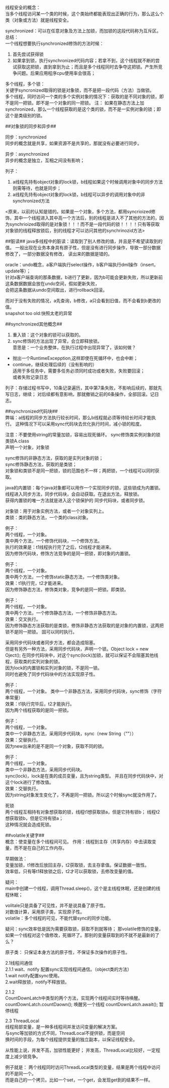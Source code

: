 线程安全的概念：  
当多个线程访问某一个类的时候，这个类始终都能表现出正确的行为，那么这么个类（对象或方法）就是线程安全。

synchronized：可以在任意对象及方法上加锁，而加锁的这段代码称为互斥区。   
总结：  
一个线程想要执行synchronized修饰的方法时候：  
1. 首先尝试获得锁  
2. 如果拿到锁，执行synchronized代码内容；若拿不到，这个线程就不断的尝试获取这把锁，直到拿到为止；而且是多个线程同时去争夺这把锁。产生所竞争问题。后果应用程序cpu使用率会很高；  


多个线程，多个锁：  
关键字syncronized取得的锁是对象锁，而不是把一段代码（方法）当做锁。  
多个线程，同时访问一个类的多个实例对象的情况下：获取的是不同对象的锁，即不是同一把锁。即不是一个对象的同一把锁。
注：
如果在静态方法上加synchronized，那么一个线程获取的是这个类的锁，而不是一实例对象的锁；即这个是类级别的锁。  


##对象锁的同步和异步##

同步：synchronized  
同步的概念就是共享，如果资源不是共享的，那就没有必要进行同步。  

异步：asynchronized  
异步的概念是独立，互相之间没有影响；  

列子：  
1. a线程先持有object对象的lock锁，b线程如果这个时候调用对象中的同步方法则需等待，也就是同步；  
2. a线程先持有object对象的lock锁，b线程可以异步的调用对象中的非synchronized方法

<原来，以前的认知是错的。如果是一个对象，多个方法，都用syncrioized修饰，其中一个线程进入其中高一个方法后，别的线程是进入不了其他的方法的，因为synchrioized取得的是对象锁！！！而不是一段代码的锁！！！！只有等获取对象锁的线程释放锁后，别的线程才可以访问其他的synchrinozid方法>  


##脏读##
java多线程中的脏读：读取到了别人修改的值，并且是不希望读取到的值。
一般出现在业务本身具有原子性，但是没有进行同步操作，导致一部分数据修改了，一部分数据没有修改，
读出来的数据是错的。

oracle：undo概念，a客户端执行select操作，b客户端执行dml操作（insert，update等）；  
针对a客户端查询的那条数据，b进行了更新，因为b可能会更新失败，所以更新前这条数据数据会放在undo空间，假如更新失败，  
会把这条数据从undo空间取出，进行rollback回滚。  

而对于没有失败的情况，a先查询，b修改，a只会看到旧值，而不会看到b更改的值。    
snapshot too old:快照太老的异常    

##synchronized其他概念##  
1. 重入锁：这个对象的锁可以获取的。
2. sync修饰的方法出现了异常，会立即释放锁。  
意思是：一个业务整体，在执行过程中出现异常了，该如何做？  
 - 抛出一个RuntimeExcepption,这样即使在死循环中，也会中断；
 - continue，继续处理后续的（没有影响的）  
适用于多任务中，需要多任务必须同时成功或者失败，失败要回滚；  
或者失败记录日志

列子：存储过程书写中，10条记录遍历，其中第7条失败，不影响后续的，那就先写日志，继续；
对后续都有意影响，那就撤销之前的6条操作，全部回滚。记日志。  


##synchronized代码块##  
弊端：a线程的同步方法执行较长时间，那么b线程就必须等待较长时间才能执行。
这种情况下可以采用sync代码块去优化执行时间，减小锁的粒度。  

注意：不要使用string的常量加锁，容易出现死循环。
sync修饰类实例对象的锁  
类锁A.class  
声明一个对象，对象锁  


sync修饰的非静态方法，获取的是实列对象的锁；  
sync修饰静态方法，获取的是类锁；  
对象锁和类锁不是同一把锁，锁的范围也不一样；两把锁，一个线程可以同时获取。  


java的内置锁：每个java对象都可以用作一个实现同步的锁，这些锁成为内置锁。  
线程进入同步方法，同步代码块，会自动获取。在退出方法，释放锁。  
获得内置锁的唯一方法就是进入这个锁保护的 同步代码块，或者同步锁。  

对象锁：用于对象实例方法，或者一个对象实列上。  
类锁：类的静态方法，一个类的class对象。  

例子：  
两个线程，一个对象。  
类中两个方法，一个修饰代码块，一个修饰方法。  
执行的效果是：t1线程执行完了之后，t2线程才能进来。  
因为修饰代码块，修饰方法竞争的是同一把锁，即对象的内置锁。  

例子：  
两个线程，一个对象。  
类中两个方法，一个修饰static静态方法，一个修饰类对象。  
效果：t1执行完，t2才能进来。  
因为修饰静态方法，修饰类对象，竞争的是同一把锁。即类锁。  

例子：  
两个线程，一个对象。  
类中两个方法，一个修饰静态方法，一个修饰非静态方法。  
效果：交叉执行。  
因为修饰静态方法获取的是类锁，修饰非静态方法获取的是对象的内置锁，这两把锁不是同一把锁。
固可以同时执行。  

采用同步代码块或者同步方法，都会造成阻塞。  
但是有另外一种方法，采用同步代码块，声明一个锁。Object lock = new Oject();
在同步代码块中，对这个sync(lock)加锁，就可以保证不会阻塞其他线程，获取类的实列对象的锁。  
因为lock的内置锁和实列对象的锁，不是同一锁。  
同时也避免了同步代码块中的方法实现原子性。  


例子：  
两个线程，一个对象。
类中一个非静态方法，采用同步代码块，sync修饰（字符串常量）  
效果：t1执行完毕后，t2才能执行。  
因为两个线程获取的是同一把锁。  


例子：  
两个线程，一个对象。  
类中一个非静态方法，采用同步代码块，sync（new String（""））  
效果：交替执行。  
因为new出来的是不是同一个对象，获取不同的锁。


例子：  
两个线程，一个对象。  
类中一个非静态方法，采用同步代码块。  
sync(lock)，lock是在类的成员变量，且为string类型。 
并且在同步代码快中，对这个lock进行了修改值。  
效果：交替执行。  
因为string对象发生变化了，不再是同一把锁。所以这个时候sync就没作用了。



死锁   
两个线程互相持有对象想获取的锁，线程t1想获取锁a，但是它持有锁b；
线程t2想获取锁b，但是它持有锁a；  
这种情况就会造成死锁。  


##volatile关键字##  
概念：使变量在多个线程间可见。 
作用：线程到主存（共享内存）中去读取变量，而不是在自己的工作内存。  


早期做法：  
变量加锁，t1修改后放回主存，t2获取锁，去主存拿值。保证数据一致性。  
效率低，只有等t1释放锁之后，t2才可以获取锁，去修改变量的值。  

疑问：  
main中创建一个线程，调用Thread.sleep()，这个是主线程休眠，还是创建的线程休眠；  

volitale只是具备了可见性，并不是说具备了原子性。  
对数值计算，采用原子类，实现原子性。  
volatile：多个线程的可见，不能代替sync的同步功能。  

疑问：sync效率低是因为需要获取锁，获取不到就等待；
那volatile修饰的变量，如果一个线程对这个值修改，死循环了。那别的变量获取到的不就不是最新的了么？  

原子类：
只保证本身方法的原子性，不保证多次操作的原子性。  

2.1线程间通信  
2.1.1
wait、notify 配置sync实现线程间通信。（object类的方法）  
1.wait notify配置sync使用。  
2.wait释放锁，notify不释放锁。  

2.1.2  
CountDownLatch中类型的两个方法，实现两个线程间实时等待唤醒。  
countDownLatch.countDaown(); 唤醒另一个线程
countDownLatch.await(); 暂停线程  

2.3 ThreadLocal  
线程局部变量，是一种多线程间并发访问变量的解决方案。  
与sync等加锁的方式不同，ThreadLocal不提供锁，而是空间  
换时间的手段，为每个线程提供变量的独立副本，以保证线程安全。  

从性能上说，并发不高，加锁性能更好； 
并发高，ThreadLocal比较好，一定程度上减少锁竞争。

例子就是：
两个线程同时访问ThreadLocal类型的变量，结果是两个线程中访问的不是同一个。  
而是自己的一个拷贝。比如一个set，一个get，会发现get到的结果不一样。